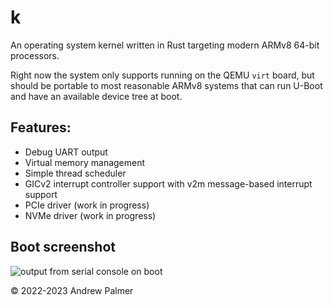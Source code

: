 # k

An operating system kernel written in Rust targeting modern ARMv8 64-bit processors.

Right now the system only supports running on the QEMU `virt` board, but should be portable to most reasonable ARMv8 systems that can run U-Boot and have an available device tree at boot.

## Features:
- Debug UART output
- Virtual memory management
- Simple thread scheduler
- GICv2 interrupt controller support with v2m message-based interrupt support
- PCIe driver (work in progress)
- NVMe driver (work in progress)

## Boot screenshot
![output from serial console on boot](https://user-images.githubusercontent.com/6148347/222933486-2cfc9ec1-020c-4a4f-9d60-f7fae402e97b.png)



© 2022-2023 Andrew Palmer
